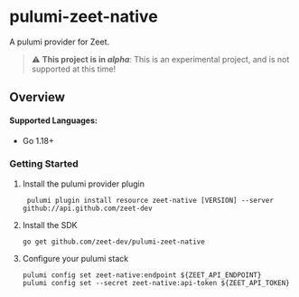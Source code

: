 # pulumi-zeet-native

A pulumi provider for Zeet.


> :warning: **This project is in _alpha_**: This is an experimental project, and is not supported at this time!

## Overview

#### Supported Languages:
- Go 1.18+

### Getting Started

1. Install the pulumi provider plugin
   ```
    pulumi plugin install resource zeet-native [VERSION] --server github://api.github.com/zeet-dev
   ```
1. Install the SDK
   ```
   go get github.com/zeet-dev/pulumi-zeet-native
   ```
1. Configure your pulumi stack
   ```
   pulumi config set zeet-native:endpoint ${ZEET_API_ENDPOINT} 
   pulumi config set --secret zeet-native:api-token ${ZEET_API_TOKEN}
   ```
